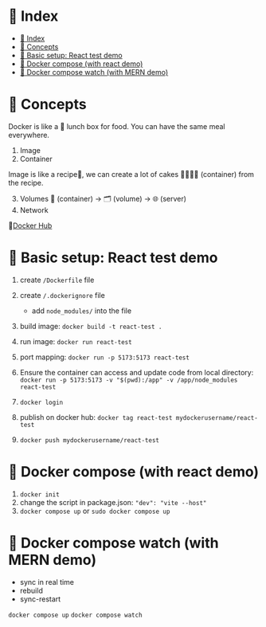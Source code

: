 # 🐋 Index

- [🐋 Index](#-index)
- [🐋 Concepts](#-concepts)
- [🐋 Basic setup: React test demo](#-basic-setup-react-test-demo)
- [🐋 Docker compose (with react demo)](#-docker-compose-with-react-demo)
- [🐋 Docker compose watch (with MERN demo)](#-docker-compose-watch-with-mern-demo)

# 🐋 Concepts

Docker is like a 🍱 lunch box for food. You can have the same meal everywhere.

1. Image
2. Container

Image is like a recipe🧾, we can create a lot of cakes 🍰🍰🍰🍰 (container) from the recipe.

3. Volumes
   🍰 (container) -> 🗂 (volume) -> 🌐 (server)
4. Network

🔗[Docker Hub](https://hub.docker.com/)

# 🐋 Basic setup: React test demo

1. create `/Dockerfile` file

2. create `/.dockerignore` file
   - add `node_modules/` into the file
3. build image: `docker build -t react-test .`
4. run image: `docker run react-test`
5. port mapping: `docker run -p 5173:5173 react-test`
6. Ensure the container can access and update code from local directory: `docker run -p 5173:5173 -v "$(pwd):/app" -v /app/node_modules react-test`
7. `docker login`
8. publish on docker hub: `docker tag react-test mydockerusername/react-test`
9. `docker push mydockerusername/react-test`

# 🐋 Docker compose (with react demo)

1. `docker init`
2. change the script in package.json: `"dev": "vite --host"`
3. `docker compose up` or `sudo docker compose up`

# 🐋 Docker compose watch (with MERN demo)

- sync in real time
- rebuild
- sync-restart

`docker compose up`
`docker compose watch`
